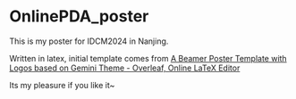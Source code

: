 # OnlinePDA_poster

This is my poster for IDCM2024 in Nanjing. 

Written in latex, initial template comes from [A Beamer Poster Template with Logos based on Gemini Theme - Overleaf, Online LaTeX Editor](https://www.overleaf.com/latex/templates/a-beamer-poster-template-with-logos-based-on-gemini-theme/bzfyqysncqjb)

Its my pleasure if you like it~